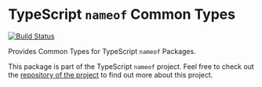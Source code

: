 # TypeScript `nameof` Common Types
[![Build Status](https://ci.nuth.ch/api/badges/typescript-nameof/nameof/status.svg)](https://ci.nuth.ch/typescript-nameof/nameof)

Provides Common Types for TypeScript `nameof` Packages.

This package is part of the TypeScript `nameof` project. Feel free to check out the [repository of the project](https://github.com/typescript-nameof/nameof) to find out more about this project.
